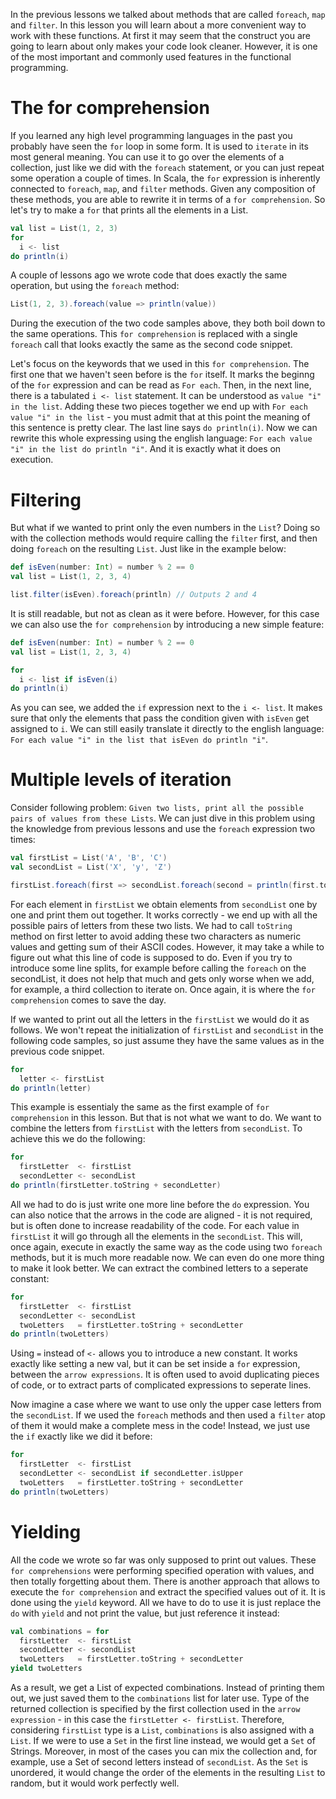 In the previous lessons we talked about methods that are called `foreach`, `map` and `filter`. In this lesson you will learn about a more convenient way to work with these functions. At first it may seem that the construct you are going to learn about only makes your code look cleaner. However, it is one of the most important and commonly used features in the functional programming.

# The for comprehension

If you learned any high level programming languages in the past you probably have seen the `for` loop in some form. It is used to `iterate` in its most general meaning. You can use it to go over the elements of a collection, just like we did with the `foreach` statement, or you can just repeat some operation a couple of times. In Scala, the `for` expression is inherently connected to `foreach`, `map`, and `filter` methods. Given any composition of these methods, you are able to rewrite it in terms of a `for comprehension`. So let's try to make a `for` that prints all the elements in a List.

```scala
val list = List(1, 2, 3)
for
  i <- list
do println(i)
```

A couple of lessons ago we wrote code that does exactly the same operation, but using the `foreach` method:

```scala
List(1, 2, 3).foreach(value => println(value))
```

During the execution of the two code samples above, they both boil down to the same operations. This `for comprehension` is replaced with a single `foreach` call that looks exactly the same as the second code snippet. 

Let's focus on the keywords that we used in this `for comprehension`. The first one that we haven't seen before is the `for` itself. It marks the beginng of the `for` expression and can be read as `For each`. Then, in the next line, there is a tabulated `i <- list` statement. It can be understood as `value "i" in the list`. Adding these two pieces together we end up with `For each value "i" in the list` - you must admit that at this point the meaning of this sentence is pretty clear. The last line says `do println(i)`. Now we can rewrite this whole expressing using the english language: `For each value "i" in the list do println "i"`. And it is exactly what it does on execution.

# Filtering

But what if we wanted to print only the even numbers in the `List`? Doing so with the collection methods would require calling the `filter` first, and then doing `foreach` on the resulting `List`. Just like in the example below:

```scala
def isEven(number: Int) = number % 2 == 0
val list = List(1, 2, 3, 4)

list.filter(isEven).foreach(println) // Outputs 2 and 4
```

It is still readable, but not as clean as it were before. However, for this case we can also use the `for comprehension` by introducing a new simple feature:

```scala
def isEven(number: Int) = number % 2 == 0
val list = List(1, 2, 3, 4)

for
  i <- list if isEven(i)
do println(i)
```

As you can see, we added the `if` expression next to the `i <- list`. It makes sure that only the elements that pass the condition given with `isEven` get assigned to `i`. We can still easily translate it directly to the english language: `For each value "i" in the list that isEven do println "i"`. 

# Multiple levels of iteration

Consider following problem: `Given two lists, print all the possible pairs of values from these Lists`. We can just dive in this problem using the knowledge from previous lessons and use the `foreach` expression two times:

```scala
val firstList = List('A', 'B', 'C')
val secondList = List('X', 'y', 'Z')

firstList.foreach(first => secondList.foreach(second = println(first.toString + second)))
```

For each element in `firstList` we obtain elements from `secondList` one by one and print them out together. It works correctly - we end up with all the possible pairs of letters from these two lists. We had to call `toString` method on first letter to avoid adding these two characters as numeric values and getting sum of their ASCII codes. However, it may take a while to figure out what this line of code is supposed to do. Even if you try to introduce some line splits, for example before calling the `foreach` on the secondList, it does not help that much and gets only worse when we add, for example, a third collection to iterate on. Once again, it is where the `for comprehension` comes to save the day.

If we wanted to print out all the letters in the `firstList` we would do it as follows. We won't repeat the initialization of `firstList` and `secondList` in the following code samples, so just assume they have the same values as in the previous code snippet. 

```scala
for
  letter <- firstList
do println(letter)
```

This example is essentialy the same as the first example of `for comprehension` in this lesson. But that is not what we want to do. We want to combine the letters from `firstList` with the letters from `secondList`. To achieve this we do the following:

```scala
for
  firstLetter  <- firstList
  secondLetter <- secondList
do println(firstLetter.toString + secondLetter)
```

All we had to do is just write one more line before the `do` expression. You can also notice that the arrows in the code are aligned - it is not required, but is often done to increase readability of the code. For each value in `firstList` it will go through all the elements in the `secondList`. This will, once again, execute in exactly the same way as the code using two `foreach` methods, but it is much more readable now. We can even do one more thing to make it look better. We can extract the combined letters to a seperate constant:

```scala
for
  firstLetter  <- firstList
  secondLetter <- secondList
  twoLetters   = firstLetter.toString + secondLetter
do println(twoLetters)
```

Using `=` instead of `<-` allows you to introduce a new constant. It works exactly like setting a new val, but it can be set inside a `for` expression, between the `arrow expressions`. It is often used to avoid duplicating pieces of code, or to extract parts of complicated expressions to seperate lines. 

Now imagine a case where we want to use only the upper case letters from the `secondList`. If we used the `foreach` methods and then used a `filter` atop of them it would make a complete mess in the code! Instead, we just use the `if` exactly like we did it before:

```scala
for
  firstLetter  <- firstList
  secondLetter <- secondList if secondLetter.isUpper
  twoLetters   = firstLetter.toString + secondLetter
do println(twoLetters)
```

# Yielding

All the code we wrote so far was only supposed to print out values. These `for comprehensions` were performing specified operation with values, and then totally forgetting about them. There is another approach that allows to execute the `for comprehension` and extract the specified values out of it. It is done using the `yield` keyword. All we have to do to use it is just replace the `do` with `yield` and not print the value, but just reference it instead:

```scala
val combinations = for
  firstLetter  <- firstList
  secondLetter <- secondList
  twoLetters   = firstLetter.toString + secondLetter
yield twoLetters
```

As a result, we get a List of expected combinations. Instead of printing them out, we just saved them to the `combinations` list for later use. Type of the returned collection is specified by the first collection used in the `arrow expression` - in this case the `firstLetter <- firstList`. Therefore, considering `firstList` type is a `List`, `combinations` is also assigned with a `List`. If we were to use a `Set` in the first line instead, we would get a `Set` of Strings. Moreover, in most of the cases you can mix the collection and, for example, use a Set of second letters instead of `secondList`. As the `Set` is unordered, it would change the order of the elements in the resulting `List` to random, but it would work perfectly well.
